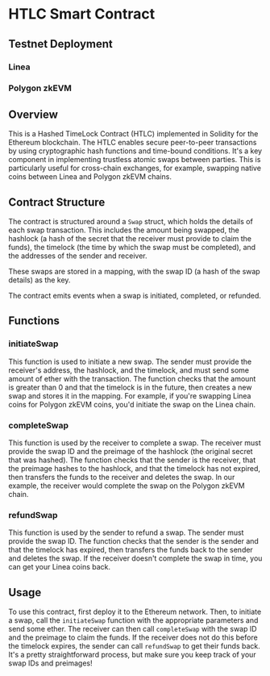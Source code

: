 # HTLC Smart Contract

## Testnet Deployment

### Linea

### Polygon zkEVM


## Overview

This is a Hashed TimeLock Contract (HTLC) implemented in Solidity for the Ethereum blockchain. The HTLC enables secure peer-to-peer transactions by using cryptographic hash functions and time-bound conditions. It's a key component in implementing trustless atomic swaps between parties. This is particularly useful for cross-chain exchanges, for example, swapping native coins between Linea and Polygon zkEVM chains.

## Contract Structure

The contract is structured around a `Swap` struct, which holds the details of each swap transaction. This includes the amount being swapped, the hashlock (a hash of the secret that the receiver must provide to claim the funds), the timelock (the time by which the swap must be completed), and the addresses of the sender and receiver.

These swaps are stored in a mapping, with the swap ID (a hash of the swap details) as the key.

The contract emits events when a swap is initiated, completed, or refunded.

## Functions

### initiateSwap

This function is used to initiate a new swap. The sender must provide the receiver's address, the hashlock, and the timelock, and must send some amount of ether with the transaction. The function checks that the amount is greater than 0 and that the timelock is in the future, then creates a new swap and stores it in the mapping. For example, if you're swapping Linea coins for Polygon zkEVM coins, you'd initiate the swap on the Linea chain.

### completeSwap

This function is used by the receiver to complete a swap. The receiver must provide the swap ID and the preimage of the hashlock (the original secret that was hashed). The function checks that the sender is the receiver, that the preimage hashes to the hashlock, and that the timelock has not expired, then transfers the funds to the receiver and deletes the swap. In our example, the receiver would complete the swap on the Polygon zkEVM chain.

### refundSwap

This function is used by the sender to refund a swap. The sender must provide the swap ID. The function checks that the sender is the sender and that the timelock has expired, then transfers the funds back to the sender and deletes the swap. If the receiver doesn't complete the swap in time, you can get your Linea coins back.

## Usage

To use this contract, first deploy it to the Ethereum network. Then, to initiate a swap, call the `initiateSwap` function with the appropriate parameters and send some ether. The receiver can then call `completeSwap` with the swap ID and the preimage to claim the funds. If the receiver does not do this before the timelock expires, the sender can call `refundSwap` to get their funds back. It's a pretty straightforward process, but make sure you keep track of your swap IDs and preimages!
